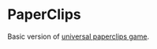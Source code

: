 # PaperClips
Basic version of [universal paperclips game](https://www.decisionproblem.com/paperclips/index2.html).

